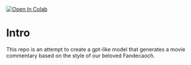 [![Open In Colab](https://colab.research.google.com/assets/colab-badge.svg)](https://colab.research.google.com/github/PeopleOfPlay/fandecaoch/blob/main/generate_txt.ipynb)

# Intro

This repo is an attempt to create a gpt-like model that generates a movie commentary based on the style of our beloved Fandecaoch.
